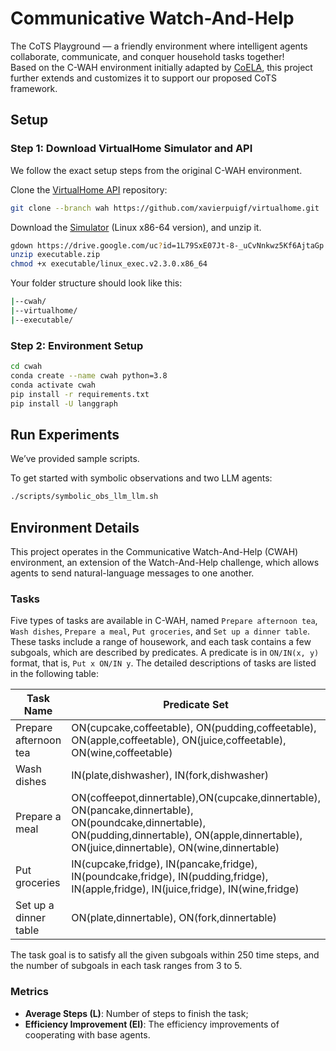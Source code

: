# Communicative Watch-And-Help

The CoTS Playground — a friendly environment where intelligent agents collaborate, communicate, and conquer household tasks together!  
Based on the C-WAH environment initially adapted by [CoELA](https://github.com/UMass-Embodied-AGI/CoELA/tree/master/cwah), this project further extends and customizes it to support our proposed CoTS framework.

## Setup
### Step 1: Download VirtualHome Simulator and API
We follow the exact setup steps from the original C-WAH environment.

Clone the [VirtualHome API](https://github.com/xavierpuigf/virtualhome.git) repository:

```bash
git clone --branch wah https://github.com/xavierpuigf/virtualhome.git
```

Download the [Simulator](https://drive.google.com/file/d/1L79SxE07Jt-8-_uCvNnkwz5Kf6AjtaGp/view?usp=sharing) (Linux x86-64 version), and unzip it.

```bash
gdown https://drive.google.com/uc?id=1L79SxE07Jt-8-_uCvNnkwz5Kf6AjtaGp
unzip executable.zip
chmod +x executable/linux_exec.v2.3.0.x86_64
```

Your folder structure should look like this:

```bash
|--cwah/
|--virtualhome/
|--executable/
```

### Step 2: Environment Setup

```bash
cd cwah
conda create --name cwah python=3.8
conda activate cwah
pip install -r requirements.txt
pip install -U langgraph
```

## Run Experiments

We’ve provided sample scripts.

To get started with symbolic observations and two LLM agents:

```bash
./scripts/symbolic_obs_llm_llm.sh
```

## Environment Details

This project operates in the Communicative Watch-And-Help (CWAH) environment, an extension of the Watch-And-Help challenge, which allows agents to send natural-language messages to one another.

### Tasks 

Five types of tasks are available in C-WAH, named `Prepare afternoon tea`, `Wash dishes`, `Prepare a meal`, `Put groceries`, and `Set up a dinner table`. These tasks include a range of housework, and each task contains a few subgoals, which are described by predicates. A predicate is in `ON/IN(x, y)` format, that is, `Put x ON/IN y`. The detailed descriptions of tasks are listed in the following table:

| Task Name | Predicate Set |
| ------- | ------- |
| Prepare afternoon tea   | ON(cupcake,coffeetable), ON(pudding,coffeetable), ON(apple,coffeetable), ON(juice,coffeetable), ON(wine,coffeetable)  |
| Wash dishes  | IN(plate,dishwasher), IN(fork,dishwasher)  |
| Prepare a meal | ON(coffeepot,dinnertable),ON(cupcake,dinnertable), ON(pancake,dinnertable), ON(poundcake,dinnertable), ON(pudding,dinnertable), ON(apple,dinnertable), ON(juice,dinnertable), ON(wine,dinnertable) |
|Put groceries | IN(cupcake,fridge), IN(pancake,fridge), IN(poundcake,fridge), IN(pudding,fridge), IN(apple,fridge), IN(juice,fridge), IN(wine,fridge) |
|Set up a dinner table | ON(plate,dinnertable), ON(fork,dinnertable) |

The task goal is to satisfy all the given subgoals within $250$ time steps, and the number of subgoals in each task ranges from $3$ to $5$. 

### Metrics

  - **Average Steps (L)**: Number of steps to finish the task;
  - **Efficiency Improvement (EI)**: The efficiency improvements of cooperating with base agents.
